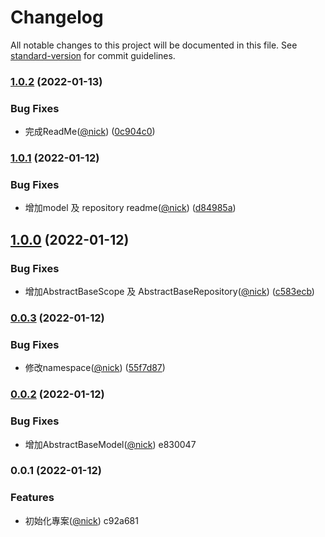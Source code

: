 # Changelog

All notable changes to this project will be documented in this file. See [standard-version](https://github.com/conventional-changelog/standard-version) for commit guidelines.

### [1.0.2](https://github.com/castion2293/base-model-repository/compare/v1.0.1...v1.0.2) (2022-01-13)


### Bug Fixes

* 完成ReadMe([@nick](https://github.com/nick)) ([0c904c0](https://github.com/castion2293/base-model-repository/commit/0c904c0fcc3755c96343a9ae7ae846dd180c167d))

### [1.0.1](https://github.com/castion2293/base-model-repository/compare/v1.0.0...v1.0.1) (2022-01-12)


### Bug Fixes

* 增加model 及 repository readme([@nick](https://github.com/nick)) ([d84985a](https://github.com/castion2293/base-model-repository/commit/d84985ac527f2917793926e50b31893c55ba5ffb))

## [1.0.0](https://github.com/castion2293/base-model-repository/compare/v0.0.3...v1.0.0) (2022-01-12)


### Bug Fixes

* 增加AbstractBaseScope 及 AbstractBaseRepository([@nick](https://github.com/nick)) ([c583ecb](https://github.com/castion2293/base-model-repository/commit/c583ecbd7a27ae1161fc8b9fc462451459251a2b))

### [0.0.3](https://github.com/castion2293/base-model-repository/compare/v0.0.2...v0.0.3) (2022-01-12)


### Bug Fixes

* 修改namespace([@nick](https://github.com/nick)) ([55f7d87](https://github.com/castion2293/base-model-repository/commit/55f7d87e1ad1119ef6f546895563cfede52cdb5b))

### [0.0.2](///compare/v0.0.1...v0.0.2) (2022-01-12)


### Bug Fixes

* 增加AbstractBaseModel([@nick](undefined/nick)) e830047

### 0.0.1 (2022-01-12)


### Features

* 初始化專案([@nick](undefined/nick)) c92a681
